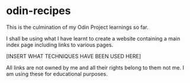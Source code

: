 # odin-recipes

This is the culmination of my Odin Project learnings so far. 

I shall be using what I have learnt to create a website containing a main index page including links to various pages. 

[INSERT WHAT TECHNIQUES HAVE BEEN USED HERE]

All links are not owned by me and all their rights belong to them not me. I am using these for educational purposes.